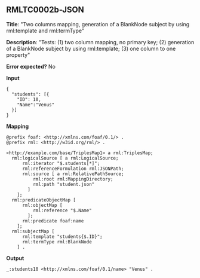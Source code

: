 ## RMLTC0002b-JSON

**Title**: "Two columns mapping, generation of a BlankNode subject by using rml:template and rml:termType"

**Description**: "Tests: (1) two column mapping, no primary key; (2) generation of a BlankNode subject by using rml:template; (3) one column to one property"

**Error expected?** No

**Input**
```
{
  "students": [{
    "ID": 10,
    "Name":"Venus"
  }]
}

```

**Mapping**
```
@prefix foaf: <http://xmlns.com/foaf/0.1/> .
@prefix rml: <http://w3id.org/rml/> .

<http://example.com/base/TriplesMap1> a rml:TriplesMap;
  rml:logicalSource [ a rml:LogicalSource;
      rml:iterator "$.students[*]";
      rml:referenceFormulation rml:JSONPath;
      rml:source [ a rml:RelativePathSource;
          rml:root rml:MappingDirectory;
          rml:path "student.json"
        ]
    ];
  rml:predicateObjectMap [
      rml:objectMap [
          rml:reference "$.Name"
        ];
      rml:predicate foaf:name
    ];
  rml:subjectMap [
      rml:template "students{$.ID}";
      rml:termType rml:BlankNode
    ] .

```

**Output**
```
_:students10 <http://xmlns.com/foaf/0.1/name> "Venus" .


```

